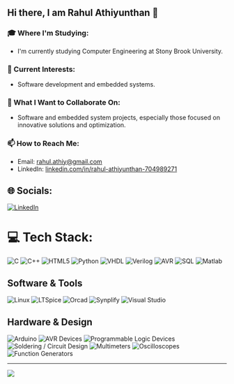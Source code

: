 ## Hi there, I am Rahul Athiyunthan 👋

### 🎓 Where I'm Studying:
- I'm currently studying Computer Engineering at Stony Brook University.

### 🌱 Current Interests:
- Software development and embedded systems.

### 👯 What I Want to Collaborate On:
- Software and embedded system projects, especially those focused on innovative solutions and optimization.

### 📫 How to Reach Me:
- Email: [rahul.athiy@gmail.com](mailto:rahul.athiy@gmail.com)
- LinkedIn: [linkedin.com/in/rahul-athiyunthan-704989271](https://linkedin.com/in/rahul-athiyunthan-704989271)


## 🌐 Socials:
[![LinkedIn](https://img.shields.io/badge/LinkedIn-%230077B5.svg?logo=linkedin&logoColor=white)](https://linkedin.com/in/https://www.linkedin.com/in/rahul-athiyunthan-704989271/) 

# 💻 Tech Stack:
![C](https://img.shields.io/badge/c-%2300599C.svg?style=for-the-badge&logo=c&logoColor=white) 
  ![C++](https://img.shields.io/badge/c++-%2300599C.svg?style=for-the-badge&logo=c%2B%2B&logoColor=white) 
 ![HTML5](https://img.shields.io/badge/html5-%23E34F26.svg?style=for-the-badge&logo=html5&logoColor=white) 
 ![Python](https://img.shields.io/badge/python-3670A0?style=for-the-badge&logo=python&logoColor=ffdd54) 
 ![VHDL](https://img.shields.io/badge/VHDL-blue?style=for-the-badge) 
 ![Verilog](https://img.shields.io/badge/Verilog-FF0000?style=for-the-badge) 
 ![AVR](https://img.shields.io/badge/AVR-000000?style=for-the-badge) 
 ![SQL](https://img.shields.io/badge/SQL-blue?style=for-the-badge) 
 ![Matlab](https://img.shields.io/badge/Matlab-FFA500?style=for-the-badge)



## Software & Tools

 ![Linux](https://img.shields.io/badge/Linux-FCC624?style=for-the-badge&logo=linux&logoColor=black)
 ![LTSpice](https://img.shields.io/badge/LTSpice-004D40?style=for-the-badge&logo=texas-instruments&logoColor=white)
 ![Orcad](https://img.shields.io/badge/Orcad-FF0000?style=for-the-badge&logo=cad&logoColor=white)
 ![Synplify](https://img.shields.io/badge/Synplify-0078D6?style=for-the-badge&logo=xilinx&logoColor=white)
 ![Visual Studio](https://img.shields.io/badge/Visual%20Studio-5C2D91?style=for-the-badge&logo=visual-studio&logoColor=white)


## Hardware & Design
 ![Arduino](https://img.shields.io/badge/Arduino-00979D?style=for-the-badge&logo=arduino&logoColor=white)
 ![AVR Devices](https://img.shields.io/badge/AVR%20Devices-EE802F?style=for-the-badge&logo=atmel&logoColor=white)
 ![Programmable Logic Devices](https://img.shields.io/badge/Programmable%20Logic%20Devices-0D47A1?style=for-the-badge&logo=verilog&logoColor=white)
 ![Soldering / Circuit Design](https://img.shields.io/badge/Soldering%20%2F%20Circuit%20Design-008080?style=for-the-badge&logo=appveyor&logoColor=white)
 ![Multimeters](https://img.shields.io/badge/Multimeters-FFDD00?style=for-the-badge&logo=fluke-corporation&logoColor=black)
 ![Oscilloscopes](https://img.shields.io/badge/Oscilloscopes-1E90FF?style=for-the-badge&logo=texas-instruments&logoColor=white)
 ![Function Generators](https://img.shields.io/badge/Function%20Generators-8A2BE2?style=for-the-badge&logo=tektronix&logoColor=white)







---
[![](https://visitcount.itsvg.in/api?id=RahulAthiyunthan&icon=0&color=0)](https://visitcount.itsvg.in)

<!-- Proudly created with GPRM ( https://gprm.itsvg.in ) -->
  
